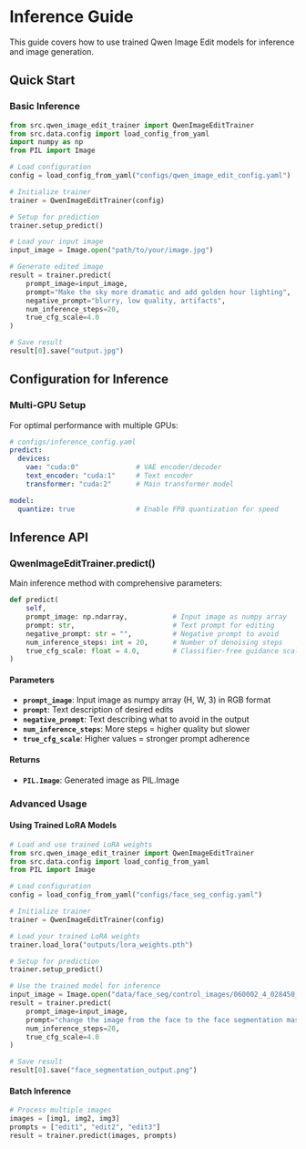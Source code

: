 # Inference Guide

This guide covers how to use trained Qwen Image Edit models for inference and image generation.

## Quick Start

### Basic Inference

```python
from src.qwen_image_edit_trainer import QwenImageEditTrainer
from src.data.config import load_config_from_yaml
import numpy as np
from PIL import Image

# Load configuration
config = load_config_from_yaml("configs/qwen_image_edit_config.yaml")

# Initialize trainer
trainer = QwenImageEditTrainer(config)

# Setup for prediction
trainer.setup_predict()

# Load your input image
input_image = Image.open("path/to/your/image.jpg")

# Generate edited image
result = trainer.predict(
    prompt_image=input_image,
    prompt="Make the sky more dramatic and add golden hour lighting",
    negative_prompt="blurry, low quality, artifacts",
    num_inference_steps=20,
    true_cfg_scale=4.0
)

# Save result
result[0].save("output.jpg")
```

## Configuration for Inference

### Multi-GPU Setup

For optimal performance with multiple GPUs:

```yaml
# configs/inference_config.yaml
predict:
  devices:
    vae: "cuda:0"              # VAE encoder/decoder
    text_encoder: "cuda:1"     # Text encoder
    transformer: "cuda:2"      # Main transformer model

model:
  quantize: true               # Enable FP8 quantization for speed
```

## Inference API

### QwenImageEditTrainer.predict()

Main inference method with comprehensive parameters:

```python
def predict(
    self,
    prompt_image: np.ndarray,           # Input image as numpy array
    prompt: str,                        # Text prompt for editing
    negative_prompt: str = "",          # Negative prompt to avoid
    num_inference_steps: int = 20,      # Number of denoising steps
    true_cfg_scale: float = 4.0,        # Classifier-free guidance scale
)
```

#### Parameters

- **`prompt_image`**: Input image as numpy array (H, W, 3) in RGB format
- **`prompt`**: Text description of desired edits
- **`negative_prompt`**: Text describing what to avoid in the output
- **`num_inference_steps`**: More steps = higher quality but slower
- **`true_cfg_scale`**: Higher values = stronger prompt adherence

#### Returns

- **`PIL.Image`**: Generated image as PIL.Image

### Advanced Usage

#### Using Trained LoRA Models

```python
# Load and use trained LoRA weights
from src.qwen_image_edit_trainer import QwenImageEditTrainer
from src.data.config import load_config_from_yaml
from PIL import Image

# Load configuration
config = load_config_from_yaml("configs/face_seg_config.yaml")

# Initialize trainer
trainer = QwenImageEditTrainer(config)

# Load your trained LoRA weights
trainer.load_lora("outputs/lora_weights.pth")

# Setup for prediction
trainer.setup_predict()

# Use the trained model for inference
input_image = Image.open("data/face_seg/control_images/060002_4_028450_FEMALE_30.jpg")
result = trainer.predict(
    prompt_image=input_image,
    prompt="change the image from the face to the face segmentation mask",
    num_inference_steps=20,
    true_cfg_scale=4.0
)

# Save result
result[0].save("face_segmentation_output.png")
```

#### Batch Inference

```python
# Process multiple images
images = [img1, img2, img3]
prompts = ["edit1", "edit2", "edit3"]
result = trainer.predict(images, prompts)
```
